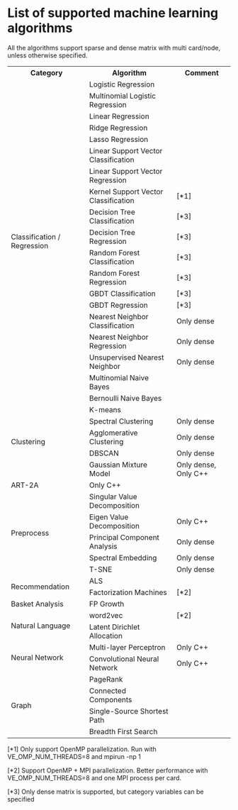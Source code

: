 List of supported machine learning algorithms
===

All the algorithms support sparse and dense matrix with multi
card/node, unless otherwise specified.

<table>
<tr><th>Category</th> <th>Algorithm</th> <th>Comment</th> </tr>
<tr> <td rowspan="19">Classification / Regression</td>
<td>Logistic Regression</td> <td></td> </tr>
<tr><td>Multinomial Logistic Regression</td> <td></td> </tr>
<tr><td>Linear Regression</td> <td></td> </tr>
<tr><td>Ridge Regression</td> <td></td> </tr>
<tr><td>Lasso Regression</td> <td></td> </tr>
<tr><td>Linear Support Vector Classification</td> <td></td> </tr>
<tr><td>Linear Support Vector Regression</td> <td></td> </tr>
<tr><td>Kernel Support Vector Classification</td> <td>[*1]</td> </tr>
<tr><td>Decision Tree Classification</td> <td>[*3]</td> </tr>
<tr><td>Decision Tree Regression</td> <td>[*3]</td> </tr>
<tr><td>Random Forest Classification</td> <td>[*3]</td> </tr>
<tr><td>Random Forest Regression</td> <td>[*3]</td> </tr>
<tr><td>GBDT Classification</td> <td>[*3]</td> </tr>
<tr><td>GBDT Regression</td> <td>[*3]</td> </tr>
<tr><td>Nearest Neighbor Classification</td> <td>Only dense</td> </tr>
<tr><td>Nearest Neighbor Regression</td> <td>Only dense</td> </tr>
<tr><td>Unsupervised Nearest Neighbor</td> <td>Only dense</td> </tr>
<tr><td>Multinomial Naive Bayes</td> <td></td> </tr>
<tr><td>Bernoulli Naive Bayes</td> <td></td> </tr>
<tr><td rowspan="5">Clustering</td>
<td>K-means</td> <td></td> </tr>
<tr><td>Spectral Clustering</td> <td>Only dense</td> </tr>
<tr><td>Agglomerative Clustering</td> <td>Only dense</td> </tr>
<tr><td>DBSCAN</td> <td>Only dense</td> </tr>
<tr><td>Gaussian Mixture Model</td> <td>Only dense, Only C++</td> </tr>
<tr><td>ART-2A</td> <td>Only C++</td> </tr>
<tr><td rowspan="5">Preprocess</td>
<td>Singular Value Decomposition</td> <td></td> </tr>
<tr><td>Eigen Value Decomposition</td> <td>Only C++</td> </tr>
<tr><td>Principal Component Analysis</td> <td>Only dense</td> </tr>
<tr><td>Spectral Embedding</td> <td>Only dense</td> </tr>
<tr><td>T-SNE</td> <td>Only dense</td> </tr>
<tr><td rowspan="2">Recommendation</td>
<td>ALS</td> <td></td> </tr>
<tr><td>Factorization Machines</td> <td>[*2]</td> </tr>
<tr><td>Basket Analysis</td> <td>FP Growth</td> </tr>
<tr><td rowspan="2">Natural Language</td>
<td>word2vec</td> <td>[*2]</td> </tr>
<tr><td>Latent Dirichlet Allocation</td> <td></td> </tr>
<tr><td rowspan="2">Neural Network</td>
<td>Multi-layer Perceptron</td> <td>Only C++</td> </tr>
<tr><td>Convolutional Neural Network</td> <td>Only C++</td> </tr>
<tr><td rowspan="4">Graph</td>
<td>PageRank</td> <td></td> </tr>
<tr><td>Connected Components</td> <td></td> </tr>
<tr><td>Single-Source Shortest Path</td> <td></td> </tr>
<tr><td>Breadth First Search</td> <td></td> </tr>
</table>

[*1] Only support OpenMP parallelization. 
     Run with VE_OMP_NUM_THREADS=8 and mpirun -np 1

[*2] Support OpenMP + MPI parallelization. 
     Better performance with VE_OMP_NUM_THREADS=8 and one MPI process per card.

[*3] Only dense matrix is supported, but category variables can be specified